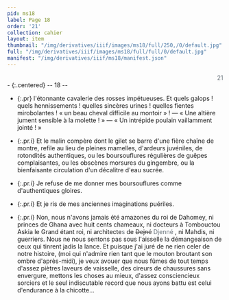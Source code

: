 ```yaml
---
pid: ms18
label: Page 18
order: '21'
collection: cahier
layout: item
thumbnail: "/img/derivatives/iiif/images/ms18/full/250,/0/default.jpg"
full: "/img/derivatives/iiif/images/ms18/full/full/0/default.jpg"
manifest: "/img/derivatives/iiif/ms18/manifest.json"
---
```


<div align="right" style='color:#677179'> 21</div> 
- {:.centered} -- 18 --

- {:.pr} l'étonnante cavalerie des rosses impétueuses. Et quels galops ! quels hennissements ! quelles sincères urines ! quelles fientes mirobolantes ! « un beau cheval difficile au montoir » ! — « Une altière jument sensible à la molette ! » — « Un intrépide poulain vaillamment jointé ! »
- {:.pr.i} Et le malin compère dont le gilet se barre d'une fière chaîne de montre, refile au lieu de pleines mamelles, d'ardeurs juvéniles, de rotondités authentiques, ou les boursouflures régulières de guêpes complaisantes, ou les obscènes morsures du gingembre, ou la bienfaisante circulation d'un décalitre d'eau sucrée.

- {:.pr.i} Je refuse de me donner mes boursouflures comme d'authentiques gloires.
- {:.pr.i} Et je ris de mes anciennes imaginations puériles.
- {:.pr.i} Non, nous n'avons jamais été amazones du roi de Dahomey, ni princes de Ghana avec huit cents chameaux, ni docteurs à Tombouctou Askia le Grand étant roi, ni architecte<add style='color:#677179'>s </add>de <del style='color:#303030'>Dejné</del><add style='color:#677179'> Djenné </add>, ni Mahdis, ni guerriers. Nous ne nous sentons pas sous l'aisselle la démangeaison de ceux qui tinrent jadis la lance. Et puisque j'ai juré de ne rien celer de notre histoire, (moi qui n'admire rien tant que le mouton broutant son ombre d'après-midi), je veux avouer que nous fûmes de tout temps d'assez piètres laveurs de vaisselle, des cireurs de chaussures sans envergure, mettons les choses au mieux, d'assez consciencieux sorciers et le seul indiscutable record que nous ayons battu est celui d'endurance à la chicotte...

